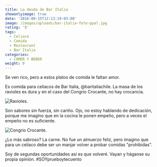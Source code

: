 ```yaml
---
title: La deuda de Bar Italia
showonlyimage: true
date: '2016-09-15T12:13:19-03:00'
image: /images/uploads/bar-italia-foto-ppal.jpg
rating: '5'
tags:
  - Celiaco
  - Comida
  - Restaurant
  - Bar Italia
categories:
  - COMER Y BEBER
weight: 0
---
```

Se ven rico, pero a estos platos de comida le faltan amor.

<!--more-->

Es comida para celiacos de Bar Italia, @baritaliachile. La masa de los ravioles es dura y en el caso del Congrio Crocante, no hay crocancia. 

![Ravioles.](/images/uploads/review-bar-italia-foto-3.1.jpg)

Son sabores sin fuerza, sin cariño. Ojo, no estoy hablando de dedicación, porque me imagino que en la cocina le ponen empeño, pero a veces el empeño no es suficiente.  

![Congrio Crocante.](/images/uploads/review-bar-italia-foto-2.jpg)

¿Lo más sabroso? La carne. No fue un almuerzo feliz, pero imagino que para un celiaco debe ser un manjar volver a probar comidas "prohibidas". 

Soy de segundas oportunidades así es que volveré. Vayan y háganse su propia opinión. #SOYprueboytecuento
